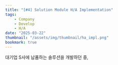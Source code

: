 ```yaml
---
title: "[#4] Solution Module H/A Implementation"
tags:
    - Company
    - Develop
    - H/A
date: "2025-03-22"
thumbnail: "/assets/img/thumbnail/ha_impl.png"
bookmark: true
---
```


대기업 S사에 납품하는 솔루션을 개발하던 중,